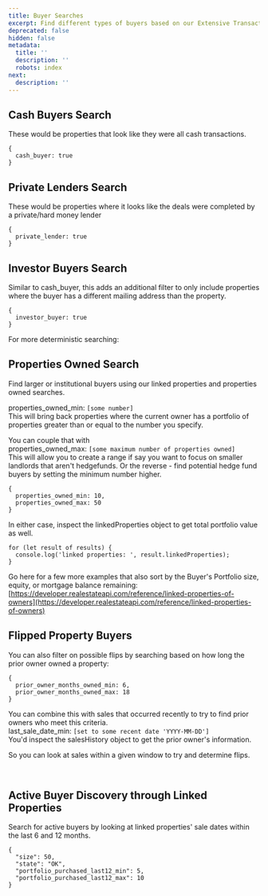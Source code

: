 ```yaml
---
title: Buyer Searches
excerpt: Find different types of buyers based on our Extensive Transaction Data
deprecated: false
hidden: false
metadata:
  title: ''
  description: ''
  robots: index
next:
  description: ''
---
```

## Cash Buyers Search

These would be properties that look like they were all cash transactions.

```
{
  cash_buyer: true
}
```

## Private Lenders Search

These would be properties where it looks like the deals were completed by a private/hard money lender

```
{
  private_lender: true
}
```

## Investor Buyers Search

Similar to cash_buyer, this adds an additional filter to only include properties where the buyer has a different mailing address than the property.

```
{
  investor_buyer: true
}
```

For more deterministic searching:

## Properties Owned Search

Find larger or institutional buyers using our linked properties and properties owned searches.

properties_owned_min: `[some number]`  
This will bring back properties where the current owner has a portfolio of properties greater than or equal to the number you specify.

You can couple that with  
properties_owned_max: `[some maximum number of properties owned]`  
This will allow you to create a range if say you want to focus on smaller landlords that aren't hedgefunds. Or the reverse - find potential hedge fund buyers by setting the minimum number higher.

```
{
  properties_owned_min: 10,
  properties_owned_max: 50
}
```

In either case, inspect the linkedProperties object to get total portfolio value as well.

```
for (let result of results) {
  console.log('linked properties: ', result.linkedProperties);
}
```

Go here for a few more examples that also sort by the Buyer's Portfolio size, equity, or mortgage balance remaining: [https://developer.realestateapi.com/reference/linked-properties-of-owners](https://developer.realestateapi.com/reference/linked-properties-of-owners)

## Flipped Property Buyers

You can also filter on possible flips by searching based on how long the prior owner owned a property:

```
{
  prior_owner_months_owned_min: 6,
  prior_owner_months_owned_max: 18
}
```

You can combine this with sales that occurred recently to try to find prior owners who meet this criteria.  
last_sale_date_min: `[set to some recent date 'YYYY-MM-DD']`  
You'd inspect the salesHistory object to get the prior owner's information.

So you can look at sales within a given window to try and determine flips.

<br />

## Active Buyer Discovery through Linked Properties

Search for active buyers by looking at linked properties' sale dates within the last 6 and 12 months.

```
{
  "size": 50,
  "state": "OK",
  "portfolio_purchased_last12_min": 5,
  "portfolio_purchased_last12_max": 10
}
```